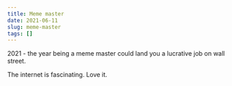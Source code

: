 ```yaml
---
title: Meme master
date: 2021-06-11
slug: meme-master
tags: []
---
```


2021 - the year being a meme master could land you a lucrative job on wall street.

The internet is fascinating. Love it.


